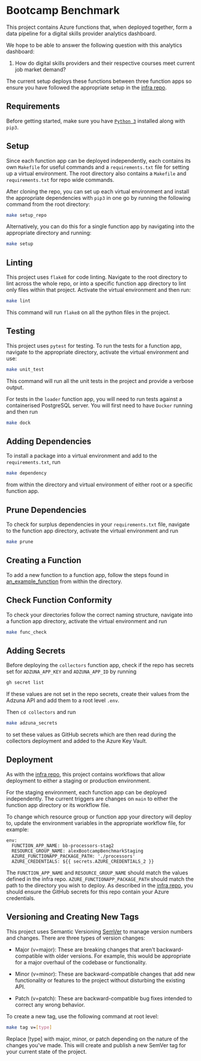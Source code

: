 # Bootcamp Benchmark

This project contains Azure functions that, when deployed together, form a data pipeline for a digital skills provider analytics dashboard. 

We hope to be able to answer the following question with this analytics dashboard:

1. How do digital skills providers and their respective courses meet current job market demand?

The current setup deploys these functions between three function apps so ensure you have followed the appropriate setup in the [infra repo](https://github.com/northcoders-dev/bootcamp_benchmark_infra). 

## Requirements

Before getting started, make sure you have [`Python 3`](https://www.python.org/downloads/) installed along with `pip3`. 

## Setup

Since each function app can be deployed independently, each contains its own `Makefile` for useful commands and a `requirements.txt` file for setting up a virtual environment. The root directory also contains a `Makefile` and `requirements.txt` for repo wide commands. 

After cloning the repo, you can set up each virtual environment and install the appropriate dependencies with `pip3` in one go by running the following command from the root directory:

```bash
make setup_repo
```

Alternatively, you can do this for a single function app by navigating into the appropriate directory and running:

```bash
make setup
```

## Linting

This project uses `flake8` for code linting. Navigate to the root directory to lint across the whole repo, or into a specific function app directory to lint only files within that project. Activate the virtual environment and then run:

```bash
make lint
```

This command will run `flake8` on all the python files in the project.

## Testing

This project uses `pytest` for testing. To run the tests for a function app, navigate to the appropriate directory, activate the virtual environment and use:

```bash
make unit_test
```

This command will run all the unit tests in the project and provide a verbose output.

For tests in the `loader` function app, you will need to run tests against a containerised PostgreSQL server. You will first need to have `Docker` running and then run 
```bash
make dock
```

## Adding Dependencies

To install a package into a virtual environment and add to the `requirements.txt`, run

```bash
make dependency
```

from within the directory and virtual environment of either root or a specific function app.

## Prune Dependencies

To check for surplus dependencies in your `requirements.txt` file, navigate to the function app directory, activate the virtual environment and run

```bash
make prune
```

## Creating a Function

To add a new function to a function app, follow the steps found in [an_example_function](an_example_function/readme.md) from within the directory.

## Check Function Conformity

To check your directories follow the correct naming structure, navigate into a function app directory, activate the virtual environment and run 

```bash
make func_check
```

## Adding Secrets

Before deploying the `collectors` function app, check if the repo has secrets set for `ADZUNA_APP_KEY` and `ADZUNA_APP_ID` by running 
``` bash
gh secret list
```

If these values are not set in the repo secrets, create their values from the Adzuna API and add them to a root level `.env`.

Then `cd collectors` and run 
``` bash
make adzuna_secrets
``` 

to set these values as GitHub secrets which are then read during the collectors deployment and added to the Azure Key Vault.

## Deployment

As with the [infra repo](https://github.com/northcoders-dev/bootcamp_benchmark_infra), this project contains workflows that allow deployment to either a staging or production environment.

For the staging environment, each function app can be deployed independently. The current triggers are changes on `main` to either the function app directory or its workflow file.

To change which resource group or function app your directory will deploy to, update the environment variables in the appropriate workflow file, for example:

```
env:
  FUNCTION_APP_NAME: bb-processors-stag2
  RESOURCE_GROUP_NAME: alexBootcampBenchmarkStaging
  AZURE_FUNCTIONAPP_PACKAGE_PATH: './processors' 
  AZURE_CREDENTIALS: ${{ secrets.AZURE_CREDENTIALS_2 }}
```

The `FUNCTION_APP_NAME` and `RESOURCE_GROUP_NAME` should match the values defined in the infra repo. `AZURE_FUNCTIONAPP_PACKAGE_PATH` should match the path to the directory you wish to deploy. As described in the [infra repo](https://github.com/northcoders-dev/bootcamp_benchmark_infra), you should ensure the GitHub secrets for this repo contain your Azure credentials. 

<!-- TODO: add details of production deployment once we've figured it out! -->

## Versioning and Creating New Tags

This project uses Semantic Versioning [SemVer](https://semver.org/) to manage version numbers and changes. There are three types of version changes:

- Major (v=major): These are breaking changes that aren't backward-compatible with older versions. For example, this would be appropriate for a major overhaul of the codebase or functionality.

- Minor (v=minor): These are backward-compatible changes that add new functionality or features to the project without disturbing the existing API.

- Patch (v=patch): These are backward-compatible bug fixes intended to correct any wrong behavior.

To create a new tag, use the following command at root level:

```bash
make tag v=[type]
```

Replace [type] with major, minor, or patch depending on the nature of the changes you've made. This will create and publish a new SemVer tag for your current state of the project.
